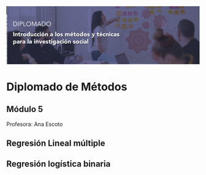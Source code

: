 
![.](header.png)

# Diplomado de Métodos

## Módulo 5

Profesora: Ana Escoto

## Regresión Lineal múltiple

## Regresión logística binaria
